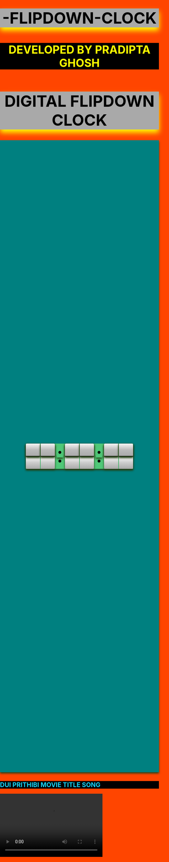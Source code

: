 # -FLIPDOWN-CLOCK

<html>
 <head>
 <title></title>
 
 <style>

div{
    font-size: 70px;
    background: #50C878;
    box-shadow: 0 4px 6px 0 #254117;

}

h1{
    font-size: 50px;
    color: black;
    background: darkgray;
    text-align: center;
    box-shadow: 0 10px 16px 0 yellow;
}

video{

    width: 325px; height: 200px;
    background: blue; 
}

h2{
    color: #17D4FE;
    font-size: 20px;
    background: black;
}


 html,
 body {
 width: 100vw;
 height: 50vh;
 margin: 0;
 border: 0;
 padding: 0;
 -webkit-box-sizing: border-box;
 -moz-box-sizing: border-box;
 box-sizing: border-box;
 background: orangered;
 }
 
 *,
 *::before,
 *::after {
 -webkit-box-sizing: inherit;
 -moz-box-sizing: inherit;
 box-sizing: inherit;
 }
 
 #app {
 width: 100%;
 height: 100%;
 background: #008080;
 
 display: flex;
 justify-content: center;
 align-items: center;
 }
 
 .flip-clock-container {
 display: flex;
 justify-content: center;
 align-items: center;
 
 font-family: -apple-system, BlinkMacSystemFont, "Segoe UI", Roboto, Oxygen,
 Ubuntu, Cantarell, "Open Sans", "Helvetica Neue", sans-serif;
 font-size: 50px;
 line-height: 0;
 }
 
 .flip-clock-container * {
 -webkit-user-select: none;
 -moz-user-select: none;
 user-select: none;
 
 cursor: default;
 }
 
 .flip-clock {
 display: flex;
 
 -webkit-perspective: 1000px;
 -moz-perspective: 1000px;
 perspective: 1000px;
 }
 
 .digit {
 position: relative;
 
 width: 45px;
 height: 80px;
 
 box-shadow: 0 0 2px 1px rgba(0, 0, 0, 0.1);
 }
 
 .digit-left {
 margin-right: 1px;
 }
 
 .digit-right {
 margin-left: 1px;
 }
 
 .digit::before,
 .digit::after {
 position: absolute;
 z-index: 0;
 
 display: flex;
 justify-content: center;
 
 width: 100%;
 height: 50%;
 overflow: hidden;
 }
 
 .digit::before {
 content: attr(data-digit-before);
 
 bottom: 0;
 align-items: flex-start;
 }
 
 .digit::after {
 content: attr(data-digit-after);
 
 top: 0;
 align-items: flex-end;
 }
 
 .card {
 position: relative;
 z-index: 1;
 
 width: 100%;
 height: 50%;
 
 -webkit-transform-style: preserve-3d;
 -moz-transform-style: preserve-3d;
 transform-style: preserve-3d;
 
 -webkit-transform-origin: bottom;
 -moz-transform-origin: bottom;
 transform-origin: bottom;
 
 -webkit-transform: rotateX(0);
 -moz-transform: rotateX(0);
 transform: rotateX(0);
 
 -webkit-transition: transform 0.7s ease-in-out;
 -moz-transition: transform 0.7s ease-in-out;
 transition: transform 0.7s ease-in-out;
 }
 
 .card.flipped {
 transform: rotateX(-180deg);
 }
 
 .card-face {
 position: absolute;
 
 display: flex;
 justify-content: center;
 
 width: 100%;
 height: 100%;
 overflow: hidden;
 
 -webkit-backface-visibility: hidden;
 -moz-backface-visibility: hidden;
 backface-visibility: hidden;
 }
 
 .card-face-front {
 align-items: flex-end;
 }
 
 .card-face-back {
 align-items: flex-start;
 
 -webkit-transform: rotateX(-180deg);
 -moz-transform: rotateX(-180deg);
 transform: rotateX(-180deg);
 }
 
 .digit::before,
 .digit::after,
 .card-face-front,
 .card-face-back {
 background: white;
 color: black;
 }
 
 .digit,
 .digit::before,
 .digit::after,
 .card,
 .card-face {
 border-radius: 4px;
 }
 
 .digit::before,
 .card-face-back {
 background: linear-gradient(0, #aaa, #ccc 50%, #fafafa);
 color: #212121;
 
 border-top: 1px solid black;
 border-top-left-radius: 0;
 border-top-right-radius: 0;
 }
 
 .digit::after,
 .card-face-front {
 background: linear-gradient(0, #aaa, #bbb 50%, #f5f5f5);
 color: #212121;
 
 border-bottom: 1px solid black;
 border-bottom-left-radius: 0;
 border-bottom-right-radius: 0;
 }
 
 .digit-left,
 .digit-left::before,
 .digit-left::after,
 .digit-left .card,
 .digit-left .card-face {
 border-top-right-radius: 0;
 border-bottom-right-radius: 0;
 }
 
 .digit-right,
 .digit-right::before,
 .digit-right::after,
 .digit-right .card,
 .digit-right .card-face {
 border-top-left-radius: 0;
 border-bottom-left-radius: 0;
 }
 
 .colon {
 color: black;
 margin: 0 6px;
 padding-bottom: 9px;
 }
 
 </style>
 
 </head>
 
 <body>
 
  <h3 style="font-size:35px; background: black; color: yellow; text-align: center;">DEVELOPED BY PRADIPTA GHOSH</h3> 
  
 <h1>DIGITAL FLIPDOWN CLOCK</h1>
 
 <div id="app">
 <div class="flip-clock-container">
 <div class="flip-clock flip-clock-h">
 <div class="digit digit-left">
 <!-- ::before -->
 <div class="card">
 <div class="card-face card-face-front"></div>
 <div class="card-face card-face-back"></div>
 </div>
 <!-- ::after -->
 </div>
 <div class="digit digit-right">
 <!-- ::before -->
 <div class="card">
 <div class="card-face card-face-front"></div>
 <div class="card-face card-face-back"></div>
 </div>
 <!-- ::after -->
 </div>
 </div>
 
 <div class="colon">:</div>
 
 <div class="flip-clock flip-clock-m">
 <div class="digit digit-left">
 <!-- ::before -->
 <div class="card">
 <div class="card-face card-face-front"></div>
 <div class="card-face card-face-back"></div>
 </div>
 <!-- ::after -->
 </div>
 <div class="digit digit-right">
 <!-- ::before -->
 <div class="card">
 <div class="card-face card-face-front"></div>
 <div class="card-face card-face-back"></div>
 </div>
 <!-- ::after -->
 </div>
 </div>
 
 <div class="colon">:</div>
 
 <div class="flip-clock flip-clock-s">
 <div class="digit digit-left">
 <!-- ::before -->
 <div class="card">
 <div class="card-face card-face-front"></div>
 <div class="card-face card-face-back"></div>
 </div>
 <!-- ::after -->
 </div>
 <div class="digit digit-right">
 <!-- ::before -->
 <div class="card">
 <div class="card-face card-face-front"></div>
 <div class="card-face card-face-back"></div>
 </div>
 <!-- ::after -->
 </div>
 </div>
 </div>
 </div>
 
 <script>
 (function () {
 "use strict";
 
 const els = {
 s: initElements("s"),
 m: initElements("m"),
 h: initElements("h")
 };
 
 function initElements(type) {
 const els = [{}, {}];
 
 if (!["s", "m", "h"].includes(type)) return els;
 
 const target = document.querySelector(`.flip-clock-${type}`);
 
 if (!target) return els;
 
 let el;
 
 el = els[0];
 el.digit = target.querySelector(".digit-left");
 el.card = el.digit.querySelector(".card");
 el.cardFaces = el.card.querySelectorAll(".card-face");
 el.cardFaceA = el.cardFaces[0];
 el.cardFaceB = el.cardFaces[1];
 
 el = els[1];
 el.digit = target.querySelector(".digit-right");
 el.card = el.digit.querySelector(".card");
 el.cardFaces = el.card.querySelectorAll(".card-face");
 el.cardFaceA = el.cardFaces[0];
 el.cardFaceB = el.cardFaces[1];
 
 return els;
 }
 
 (function runClock() {
 const date = new Date();
 const now = {
 h: date.getHours(),
 m: date.getMinutes(),
 s: date.getSeconds()
 };
 const updateNow = (h, m, s) => {
 if (h) {
 now.h = h;
 now.h0 = now.h[0];
 now.h1 = now.h[1];
 }
 if (m) {
 now.m = m;
 now.m0 = now.m[0];
 now.m1 = now.m[1];
 }
 if (s) {
 now.s = s;
 now.s0 = now.s[0];
 now.s1 = now.s[1];
 }
 }
 updateNow(
 now.h < 10 ? `0${now.h}` : `${now.h}`,
 now.m < 10 ? `0${now.m}` : `${now.m}`,
 now.s < 10 ? `0${now.s}` : `${now.s}`,
 );
 console.log(`${now.h0}${now.h1}:${now.m0}${now.m1}:${now.s0}${now.s1}`);
 
 for (const t of Object.keys(els)) {
 for (const i of ["0", "1"]) {
 const curr = now[`${t}${i}`];
 let next = +curr + 1;
 if (t === "h") {
 if (i === "0") next = next <= 2 ? `${next}` : "0";
 if (i === "1") next = next <= 3 ? `${next}` : "0";
 }
 if (t === "m") {
 if (i === "0") next = next <= 5 ? `${next}` : "0";
 if (i === "1") next = next <= 9 ? `${next}` : "0";
 }
 if (t === "s") {
 if (i === "0") next = next <= 5 ? `${next}` : "0";
 if (i === "1") next = next <= 9 ? `${next}` : "0";
 }
 const el = els[t][i];
 if (el && el.digit) {
 if (!el.digit.dataset.digitBefore) {
 el.digit.dataset.digitBefore = curr;
 el.cardFaceA.textContent = el.digit.dataset.digitBefore;
 el.digit.dataset.digitAfter = next;
 el.cardFaceB.textContent = el.digit.dataset.digitAfter;
 } else if (el.digit.dataset.digitBefore !== curr) {
 el.card.addEventListener(
 "transitionend",
 function () {
 el.digit.dataset.digitBefore = curr;
 el.cardFaceA.textContent = el.digit.dataset.digitBefore;
 
 const cardClone = el.card.cloneNode(true);
 cardClone.classList.remove("flipped");
 el.digit.replaceChild(cardClone, el.card);
 el.card = cardClone;
 el.cardFaces = el.card.querySelectorAll(".card-face");
 el.cardFaceA = el.cardFaces[0];
 el.cardFaceB = el.cardFaces[1];
 
 el.digit.dataset.digitAfter = next;
 el.cardFaceB.textContent = el.digit.dataset.digitAfter;
 },
 { once: true }
 );
 if (!el.card.classList.contains("flipped")) {
 el.card.classList.add("flipped");
 }
 }
 }
 }
 }
 
 setTimeout(runClock, 1000);
 })();
 })();
 
 
 </script>
 
<h2 style="font-size:20px;">DUI PRITHIBI MOVIE TITLE SONG</h2>

<!--VIDEO-->
<video width="400px" height="260px" controls="">
  <source src="DUI_PRITHIBI.mp4" type="video/mp4">
  <source src="mov_bbb.ogg" type="video/ogg">
  Your browser does not support HTML video.
</video>
<!--END VIDEO-->

 </body>
 
 </html>



